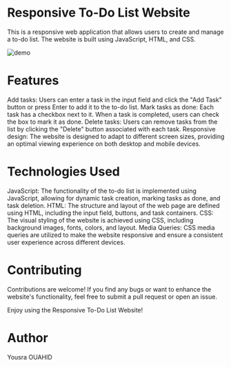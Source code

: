 # Responsive To-Do List Website
This is a responsive web application that allows users to create and manage a to-do list. The website is built using JavaScript, HTML, and CSS.

![demo](https://github.com/yousraouahid/To-Do-List/assets/116839478/a851818a-b7a8-40f5-aaf6-688bd8ac8327)

# Features
Add tasks: Users can enter a task in the input field and click the "Add Task" button or press Enter to add it to the to-do list.
Mark tasks as done: Each task has a checkbox next to it. When a task is completed, users can check the box to mark it as done.
Delete tasks: Users can remove tasks from the list by clicking the "Delete" button associated with each task.
Responsive design: The website is designed to adapt to different screen sizes, providing an optimal viewing experience on both desktop and mobile devices.

# Technologies Used
JavaScript: The functionality of the to-do list is implemented using JavaScript, allowing for dynamic task creation, marking tasks as done, and task deletion.
HTML: The structure and layout of the web page are defined using HTML, including the input field, buttons, and task containers.
CSS: The visual styling of the website is achieved using CSS, including background images, fonts, colors, and layout.
Media Queries: CSS media queries are utilized to make the website responsive and ensure a consistent user experience across different devices.

# Contributing
Contributions are welcome! If you find any bugs or want to enhance the website's functionality, feel free to submit a pull request or open an issue.

Enjoy using the Responsive To-Do List Website!

# Author
Yousra OUAHID
